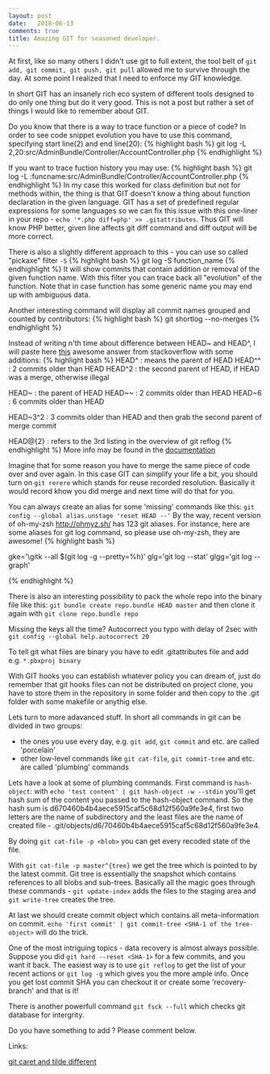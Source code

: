 ```yaml
---
layout: post
date:   2018-06-13
comments: true
title: Amazing GIT for seasoned developer.
---
```


At first, like so many others I didn't use git to full extent, the tool belt of `git add, git commit, git push, git pull` 
allowed me to survive through the day. At some point I realized that I need to enforce my GIT knowledge.

In short GIT has an insanely rich eco system of different tools designed to do only one thing but do it very good.
This is not a post but rather a set of things I would like to remember about GIT.

Do you know that there is a way to trace function or a piece of code?
In order to see code snippet evolution you have to use this command, specifying start line(2) and end line(20):
{% highlight bash %}
git log -L  2,20:src/AdminBundle/Controller/AccountController.php
{% endhighlight %}

If you want to trace fuction history you may use:
{% highlight bash %}
git log -L  :funcname:src/AdminBundle/Controller/AccountController.php
{% endhighlight %}
In my case this worked for class definition but not for methods within, the thing is that GIT doesn't know a thing about function declaration in the given language. GIT has a set of predefined regular expressions for some languages so we can fix this issue with this one-liner in your repo - `echo '*.php diff=php' >> .gitattributes`. Thus GIT will know PHP better, given line affects git diff command and diff output will be more correct.

There is also a slightly different approach to this - you can use so called "pickaxe" filter `-S`
{% highlight bash %}
git log -S function_name
{% endhighlight %}
It will show commits that contain addition or removal of the given function name. With this filter you can trace back all "evolution" of the function. Note that in case function has some generic name you may end up with ambiguous data.  

Another interesting command will display all commit names grouped and counted by contributors:
{% highlight bash %}
git shortlog --no-merges
{% endhighlight %}

Instead of writing n'th time about difference between HEAD~ and HEAD^, I will paste here [this](http://) awesome answer from stackoverflow with some additions:
{% highlight bash %}
HEAD^    : means the parent of HEAD
HEAD^^   : 2 commits older than HEAD
HEAD^2   : the second parent of HEAD, if HEAD was a merge, otherwise illegal

HEAD~    : the parent of HEAD
HEAD~~   : 2 commits older than HEAD
HEAD~6   : 6 commits older than HEAD

HEAD~3^2 : 3 commits older than HEAD and then grab the second parent of merge commit

HEAD@{2} : refers to the 3rd listing in the overview of git reflog
{% endhighlight %}
More info may be found in the [documentation](https://git-scm.com/book/en/v2/Git-Tools-Revision-Selection)

Imagine that for some reason you have to merge the same piece of code over and over again. In this case GIT can simplify your life a bit, you  should turn on `git rerere` which stands for reuse recorded resolution. Basically it would record khow you did merge and next time will do that for you.

You can always create an alias for some 'missing' commands like this:
`git config --global alias.unstage 'reset HEAD --'`
By the way, recent version of oh-my-zsh http://ohmyz.sh/ has 123 git aliases. 
For instance, here are some aliases for git log command, so please use oh-my-zsh, they are awesome!
{% highlight bash %}

gke='\gitk --all $(git log -g --pretty=%h)'
glg='git log --stat'
glgg='git log --graph'

{% endhighlight %}

There is also an interesting possibility to pack the whole repo into the binary file like this:
`git bundle create repo.bundle HEAD master`
and then clone it again with `git clone repo.bundle repo`

Missing the keys all the time? Autocorrect you typo with delay of 2sec with `git config --global help.autocorrect 20`

To tell git what files are binary you have to edit .gitattributes file and add e.g. `*.pbxproj binary`

With GIT hooks you can establish whatever policy you can dream of, just do remember that git hooks files can not be distributed on project clone, you have to store them in the repository in some folder and then copy to the .git folder with some makefile or anythig else.

Lets turn to more adavanced stuff.
In short all commands in git can be divided in two groups:
 - the ones you use every day, e.g. `git add`, `git commit` and etc. are called 'porcelain'
 - other low-level commands like `git cat-file`, `git commit-tree` and etc. are called 'plumbing' commands

Lets have a look at some of plumbing commands.
First command is `hash-object`:
with `echo 'test content' | git hash-object -w --stdin` you'll get hash sum of the content you passed to the hash-object command. So the hash sum is d670460b4b4aece5915caf5c68d12f560a9fe3e4, first two letters are the name of subdirectory and the least files are the name of created file - .git/objects/d6/70460b4b4aece5915caf5c68d12f560a9fe3e4.

By doing `git cat-file -p <blob>` you can get every recoded state of the file.

With `git cat-file -p master^{tree}` we get the tree which is pointed to by the latest commit. Git tree is essentially the snapshot which contains references to all blobs and sub-trees.
Basically all the magic goes through these commands - `git update-index` adds the files to the staging area and `git write-tree` creates the tree.

At last we should create commit object which contains all meta-information on commit.
`echo 'first commit' | git commit-tree <SHA-1 of the tree-object>` will do the trick.

One of the most intriguing topics - data recovery is almost always possible.
Suppose you did `git hard --reset <SHA-1>` for a few commits, and you want it back. 
The easiest way is to use `git reflog` to get the list of your recent actions or `git log -g` which gives you the more ample info.
Once you get lost commit SHA you can checkout it or create some 'recovery-branch' and that is it!

There is another powerfull command `git fsck --full` which checks git database for intergrity.

Do you have something to add ? Please comment below.

Links:

[git caret and tilde different](http://www.paulboxley.com/blog/2011/06/git-caret-and-tilde)
